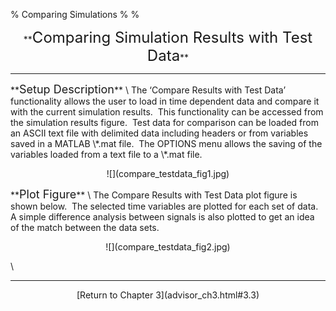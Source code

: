 % Comparing Simulations
% 
% 

<center>
**<font size="+2">Comparing Simulation Results with Test Data</font>**

* * * * *

</center>
<p>
**<font size="+1">Setup Description</font>** \
The ‘Compare Results with Test Data’ functionality allows the user to
load in time dependent data and compare it with the current simulation
results.  This functionality can be accessed from the simulation results
figure.  Test data for comparison can be loaded from an ASCII text file
with delimited data including headers or from variables saved in a
MATLAB \*.mat file.  The OPTIONS menu allows the saving of the variables
loaded from a text file to a \*.mat file.

<center>
<p>
![](compare_testdata_fig1.jpg)

</center>
<p>
**<font size="+1">Plot Figure</font>** \
The Compare Results with Test Data plot figure is shown below.  The
selected time variables are plotted for each set of data.  A simple
difference analysis between signals is also plotted to get an idea of
the match between the data sets.

<center>
<p>
![](compare_testdata_fig2.jpg)

</center>
\
 

* * * * *

<center>
[Return to Chapter 3](advisor_ch3.html#3.3)

</center>
